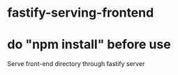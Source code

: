 # fastify-serving-frontend

# do "npm install" before use

Serve front-end directory through fastify server
